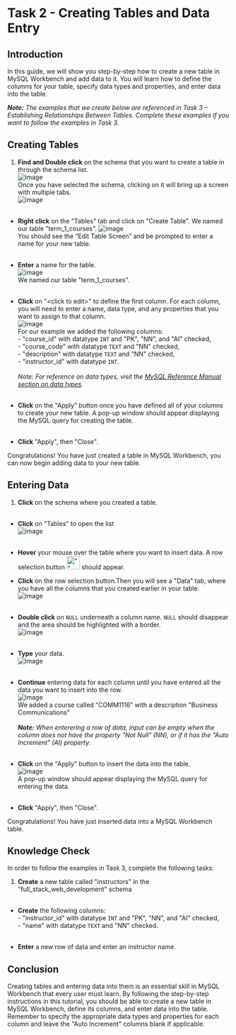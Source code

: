 # Task 2 - Creating Tables and Data Entry

## **Introduction**

In this guide, we will show you step-by-step how to create a new table in MySQL Workbench and add data to it. You will learn how to define the columns for your table, specify data types and properties, and enter data into the table.

**_Note:_** _The examples that we create below are referenced in Task 3 – Establishing Relationships Between Tables. Complete these examples if you want to follow the examples in Task 3_.

## **Creating Tables**

1. **Find and Double click** on the schema that you want to create a table in through the schema list.  
    ![image](/images/SelectSchema.png)  
   Once you have selected the schema, clicking on it will bring up a screen with multiple tabs.  
   ![image](/images/TableTab.png)  
   &nbsp;  

* **Right click** on the "Tables" tab and click on "Create Table". We named our table "term_1_courses".
   ![image](/images/SelectCreateTable.png)  
  You should see the “Edit Table Screen” and be prompted to enter a name for your new table.  
   &nbsp;  

* **Enter** a name for the table.  
![image](/images/SelectTableName.png)  
 We named our table "term_1_courses".  
  &nbsp;  

* **Click** on "<click to edit\>" to define the first column. For each column, you will need to enter a name, data type, and any properties that you want to assign to that column.  
  ![image](/images/Constraint.png)  
  For our example we added the following columns:  
  \- "course_id" with datatype `INT` and "PK", "NN", and "AI" checked,  
  \- "course_code" with datatype `TEXT` and "NN" checked,  
  \- "description" with datatype `TEXT` and "NN" checked,  
  \- "instructor_id" with datatype `INT`.  
   &nbsp;  
  _Note:_ _For reference on data types, visit the [MySQL Reference Manual section on data types][data types]._  
  &nbsp;  

* **Click** on the "Apply" button once you have defined all of your columns to create your new table. A pop-up window should appear displaying the MySQL query for creating the table.  
  &nbsp;  

* **Click** "Apply", then "Close".  

Congratulations! You have just created a table in MySQL Workbench, you can now begin adding data to your new table.

## **Entering Data**

1. **Click** on the schema where you created a table.  
   &nbsp;  

* **Click** on "Tables" to open the list  
  ![image](/images/TableTab.png)  
   &nbsp;  

* **Hover** your mouse over the table where you want to insert data. A row selection button <img src="/images/RowSelectionbtn.png" alt= “” width="30px" height="30px"> should appear.
   &nbsp;  

* **Click** on the row selection button.Then you will see a "Data" tab, where you have all the columns that you created earlier in your table.  
  ![image](/images/DataTab.png)  
   &nbsp;  

* **Double click** on `NULL` underneath a column name. `NULL` should disappear and the area should be highlighted with a border.  
  ![image](/images/CourseCode.png)  
   &nbsp;  

* **Type** your data.  
  ![image](/images/TypeDataIn.png)  
   &nbsp;  

* **Continue** entering data for each column until you have entered all the data you want to insert into the row.  
  ![image](/images/completedcolumn.png)  
  We added a course called "COMM1116" with a description "Business Communications"  
   &nbsp;  
  **_Note:_** _When enterering a row of data, input can be empty when the column does not have the property "Not Null" (NN), or if it has the "Auto Increment" (AI) property._  
   &nbsp;  

* **Click** on the "Apply" button to insert the data into the table.  
  ![image](/images/InsertedData.png)  
  A pop-up window should appear displaying the MySQL query for entering the data.  
  &nbsp;  

* **Click** "Apply", then "Close".  

Congratulations! You have just inserted data into a MySQL Workbench table.

[data types]: https://dev.mysql.com/doc/refman/8.0/en/data-types.html

## **Knowledge Check**

In order to follow the examples in Task 3, complete the following tasks:

1. **Create** a new table called "instructors" in the "full_stack_web_development" schema  
  &nbsp;  

* **Create** the following columns:  
  \- "instructor_id" with datatype `INT` and "PK", "NN", and "AI" checked,  
  \- "name" with datatype `TEXT` and "NN" checked.  
  &nbsp;

* **Enter** a new row of data and enter an instructor name.

## **Conclusion**

Creating tables and entering data into them is an essential skill in MySQL Workbench that every user must learn. By following the step-by-step instructions in this tutorial, you should be able to create a new table in MySQL Workbench, define its columns, and enter data into the table.
Remember to specify the appropriate data types and properties for each column and leave the "Auto Increment" columns blank if applicable.
